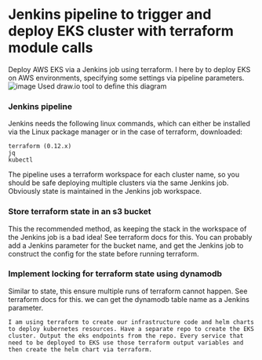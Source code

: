 # Jenkins pipeline to trigger and deploy EKS cluster with terraform module calls

Deploy AWS EKS via a Jenkins job using terraform. I here by to deploy EKS on AWS environments, specifying some settings via pipeline parameters.
![image](https://user-images.githubusercontent.com/35074202/111352925-08b84b00-8685-11eb-8913-4765d90d9986.png)
  Used draw.io tool to define this diagram
### Jenkins pipeline

Jenkins needs the following linux commands, which can either be installed via the Linux package manager or in the case of terraform, downloaded:
```
terraform (0.12.x)
jq
kubectl
```
The pipeline uses a terraform workspace for each cluster name, so you should be safe deploying multiple clusters via the same Jenkins job. Obviously state is maintained in the Jenkins job workspace.

### Store terraform state in an s3 bucket
This the recommended method, as keeping the stack in the workspace of the Jenkins job is a bad idea! See terraform docs for this. You can probably add a Jenkins parameter for the bucket name, and get the Jenkins job to construct the config for the state before running terraform.

### Implement locking for terraform state using dynamodb
Similar to state, this ensure multiple runs of terraform cannot happen. See terraform docs for this. we can get the dynamodb table name as a Jenkins parameter.

```
I am using terraform to create our infrastructure code and helm charts to deploy kubernetes resources. Have a separate repo to create the EKS cluster. Output the eks endpoints from the repo. Every service that need to be deployed to EKS use those terraform output variables and then create the helm chart via terraform.
